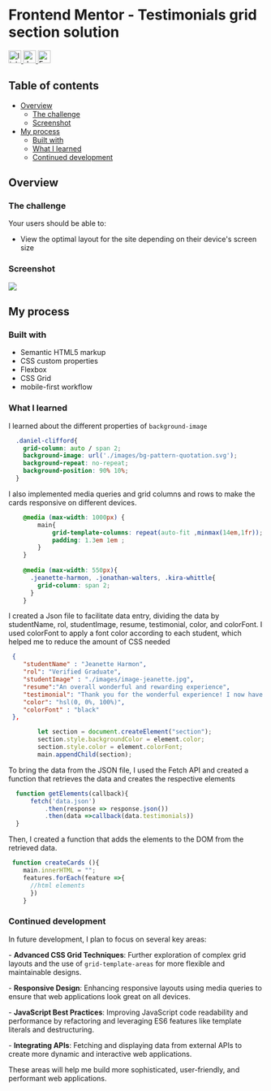 # Frontend Mentor - Testimonials grid section solution

<div align="left">
  <a href="https://www.linkedin.com/in/danae-lescano-salvatierra" target="_blank">
    <img src="https://img.shields.io/static/v1?message=LinkedIn&logo=linkedin&label=&color=0077B5&logoColor=white&labelColor=&style=for-the-badge" height="25" alt="linkedin logo"/>
  </a>
  <a href="https://lescano713.github.io/Testimonial-Grid-Section/" target="_blank">
    <img src="https://img.shields.io/static/v1?message=Demo&label=&color=6A0DAD&logoColor=white&labelColor=&style=for-the-badge" height="25" alt="demo badge"/>
  </a>
  <a href="https://www.frontendmentor.io/profile/Lescano713" target="_blank">
    <img src="https://img.shields.io/static/v1?message=Frontend%20Mentor&label=&color=ff1538&logoColor=white&labelColor=&style=for-the-badge" height="25" alt="FrontendMentor badge"/>
  </a>
</div>


## Table of contents

- [Overview](#overview)
  - [The challenge](#the-challenge)
  - [Screenshot](#screenshot)
- [My process](#my-process)
  - [Built with](#built-with)
  - [What I learned](#what-i-learned)
  - [Continued development](#continued-development)


## Overview

### The challenge

Your users should be able to:

- View the optimal layout for the site depending on their device's screen size

### Screenshot

![](./screenshot/desktop.gif)




## My process

### Built with

- Semantic HTML5 markup
- CSS custom properties
- Flexbox
- CSS Grid
- mobile-first workflow


### What I learned

<p>I learned about the different properties of <code>background-image</code></p>


```css
  .daniel-clifford{
    grid-column: auto / span 2;
    background-image: url('./images/bg-pattern-quotation.svg');
    background-repeat: no-repeat;
    background-position: 90% 10%;
  }
```
<p>I also implemented media queries and grid columns and rows to make the cards responsive on different devices.</p>


```css
    @media (max-width: 1000px) {
        main{
            grid-template-columns: repeat(auto-fit ,minmax(14em,1fr));
            padding: 1.3em 1em ;
        }
    }
    
    @media (max-width: 550px){
      .jeanette-harmon, .jonathan-walters, .kira-whittle{
        grid-column: span 2;
      }
    }

```
<p>I created a Json file to facilitate data entry, dividing the data by studentName, rol, studentImage, resume, testimonial, color, and colorFont. I used colorFont to apply a font color according to each student, which helped me to reduce the amount of CSS needed</p>

```json
 {
    "studentName" : "Jeanette Harmon",
    "rol": "Verified Graduate",
    "studentImage" : "./images/image-jeanette.jpg",
    "resume":"An overall wonderful and rewarding experience",
    "testimonial": "Thank you for the wonderful experience! I now have a job I really enjoy, and make a good living while doing something I love." ,
    "color": "hsl(0, 0%, 100%)",
    "colorFont" : "black"
 },
```
```js
        let section = document.createElement("section");
        section.style.backgroundColor = element.color;
        section.style.color = element.colorFont;
        main.appendChild(section);
```

<p>To bring the data from the JSON file, I used the Fetch API and created a function that retrieves the data and creates the respective elements</p>

```js
  function getElements(callback){
      fetch('data.json')
          .then(response => response.json())
          .then(data =>callback(data.testimonials))
  }
```
<p>Then, I created a function that adds the elements to the DOM from the retrieved data.</p>

```js
 function createCards (){
    main.innerHTML = "";
    features.forEach(feature =>{
      //html elements
      })
    }
```



### Continued development

<p>In future development, I plan to focus on several key areas:</p>
<p>- <strong>Advanced CSS Grid Techniques</strong>: Further exploration of complex grid layouts and the use of <code>grid-template-areas</code> for more flexible and maintainable designs.</p>
<p>- <strong>Responsive Design</strong>: Enhancing responsive layouts using media queries to ensure that web applications look great on all devices.</p>
<p>- <strong>JavaScript Best Practices</strong>: Improving JavaScript code readability and performance by refactoring and leveraging ES6 features like template literals and destructuring.</p>
<p>- <strong>Integrating APIs</strong>: Fetching and displaying data from external APIs to create more dynamic and interactive web applications.</p>
<p>These areas will help me build more sophisticated, user-friendly, and performant web applications.</p>



